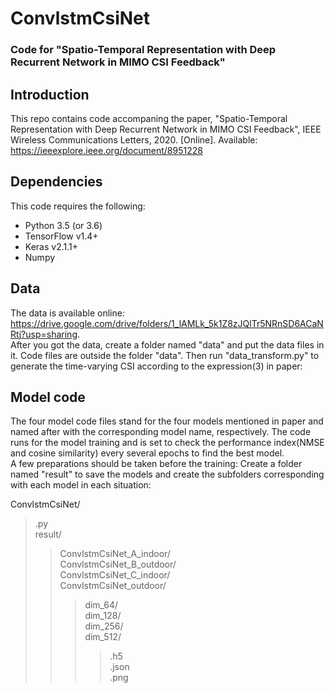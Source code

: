 # ConvlstmCsiNet
### Code for "Spatio-Temporal Representation with Deep Recurrent Network in MIMO CSI Feedback"

## Introduction
This repo contains code accompaning the paper, "Spatio-Temporal Representation with Deep Recurrent Network in MIMO CSI Feedback", IEEE Wireless Communications Letters, 2020. [Online]. Available: 
https://ieeexplore.ieee.org/document/8951228  

## Dependencies
This code requires the following:
* Python 3.5 (or 3.6)
* TensorFlow v1.4+
* Keras v2.1.1+
* Numpy

## Data
The data is available online:  
https://drive.google.com/drive/folders/1_lAMLk_5k1Z8zJQlTr5NRnSD6ACaNRtj?usp=sharing.   
After you got the data, create a folder named "data" and put the data files in it. Code files are outside the folder "data". Then run "data_transform.py" to generate the time-varying CSI according to the expression(3) in paper:

## Model code
The four model code files stand for the four models mentioned in paper and named after with the corresponding model name, respectively. The code runs for the model training and is set to check the performance index(NMSE and cosine similarity) every several epochs to find the best model.   
A few preparations should be taken before the training: Create a folder named "result" to save the models and create the subfolders corresponding with each model in each situation:  

ConvlstmCsiNet/  
>.py  
>result/  
>> ConvlstmCsiNet_A_indoor/  
>> ConvlstmCsiNet_B_outdoor/  
>> ConvlstmCsiNet_C_indoor/  
>> ConvlstmCsiNet_outdoor/  
>>>dim_64/  
>>>dim_128/  
>>>dim_256/  
>>>dim_512/  
>>>>.h5  
>>>>.json   
>>>>.png  
